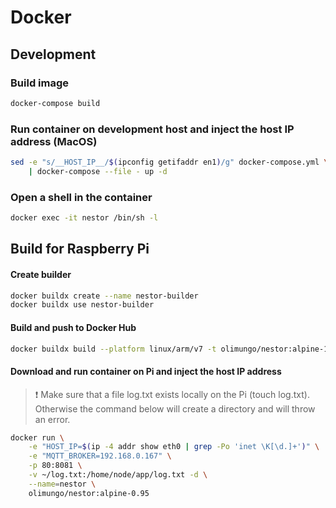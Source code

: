 # Docker

## Development

### Build image

```bash
docker-compose build
```

### Run container on development host and inject the host IP address (MacOS)

```bash
sed -e "s/__HOST_IP__/$(ipconfig getifaddr en1)/g" docker-compose.yml \
    | docker-compose --file - up -d
```

### Open a shell in the container

```bash
docker exec -it nestor /bin/sh -l
```

## Build for Raspberry Pi

#### Create builder

```bash
docker buildx create --name nestor-builder
docker buildx use nestor-builder
```

#### Build and push to Docker Hub

```bash
docker buildx build --platform linux/arm/v7 -t olimungo/nestor:alpine-1.x --push .
```

#### Download and run container on Pi and inject the host IP address

> :exclamation: Make sure that a file log.txt exists locally on the Pi (touch log.txt). Otherwise the command below will create a directory and will throw an error.

```bash
docker run \
    -e "HOST_IP=$(ip -4 addr show eth0 | grep -Po 'inet \K[\d.]+')" \
    -e "MQTT_BROKER=192.168.0.167" \
    -p 80:8081 \
    -v ~/log.txt:/home/node/app/log.txt -d \
    --name=nestor \
    olimungo/nestor:alpine-0.95
```
